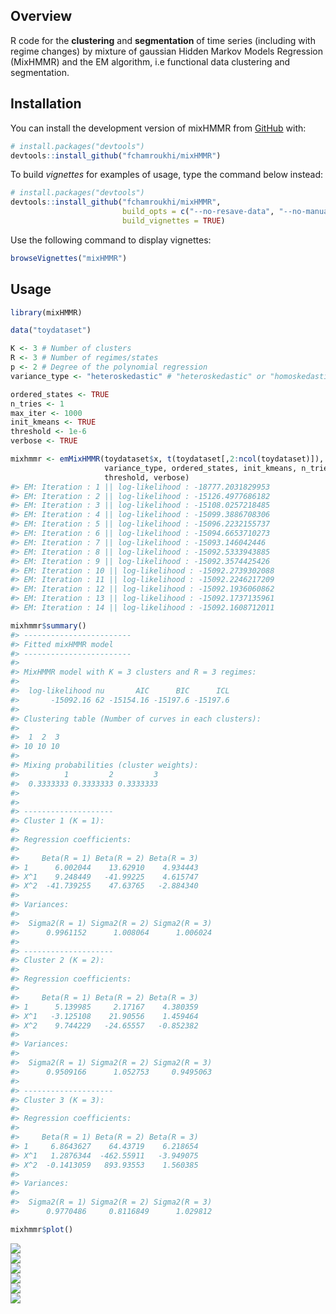 
<!-- README.md is generated from README.Rmd. Please edit that file -->

<!-- badges: start -->

<!-- badges: end -->

## Overview

R code for the **clustering** and **segmentation** of time series
(including with regime changes) by mixture of gaussian Hidden Markov
Models Regression (MixHMMR) and the EM algorithm, i.e functional data
clustering and segmentation.

## Installation

You can install the development version of mixHMMR from
[GitHub](https://github.com/) with:

``` r
# install.packages("devtools")
devtools::install_github("fchamroukhi/mixHMMR")
```

To build *vignettes* for examples of usage, type the command below
instead:

``` r
# install.packages("devtools")
devtools::install_github("fchamroukhi/mixHMMR", 
                         build_opts = c("--no-resave-data", "--no-manual"), 
                         build_vignettes = TRUE)
```

Use the following command to display vignettes:

``` r
browseVignettes("mixHMMR")
```

## Usage

``` r
library(mixHMMR)

data("toydataset")

K <- 3 # Number of clusters
R <- 3 # Number of regimes/states
p <- 2 # Degree of the polynomial regression
variance_type <- "heteroskedastic" # "heteroskedastic" or "homoskedastic" model

ordered_states <- TRUE
n_tries <- 1
max_iter <- 1000
init_kmeans <- TRUE
threshold <- 1e-6
verbose <- TRUE

mixhmmr <- emMixHMMR(toydataset$x, t(toydataset[,2:ncol(toydataset)]), K, R, p,
                     variance_type, ordered_states, init_kmeans, n_tries, max_iter,
                     threshold, verbose)
#> EM: Iteration : 1 || log-likelihood : -18777.2031829953
#> EM: Iteration : 2 || log-likelihood : -15126.4977686182
#> EM: Iteration : 3 || log-likelihood : -15108.0257218485
#> EM: Iteration : 4 || log-likelihood : -15099.3886708306
#> EM: Iteration : 5 || log-likelihood : -15096.2232155737
#> EM: Iteration : 6 || log-likelihood : -15094.6653710273
#> EM: Iteration : 7 || log-likelihood : -15093.146042446
#> EM: Iteration : 8 || log-likelihood : -15092.5333943885
#> EM: Iteration : 9 || log-likelihood : -15092.3574425426
#> EM: Iteration : 10 || log-likelihood : -15092.2739302088
#> EM: Iteration : 11 || log-likelihood : -15092.2246217209
#> EM: Iteration : 12 || log-likelihood : -15092.1936060862
#> EM: Iteration : 13 || log-likelihood : -15092.1737135961
#> EM: Iteration : 14 || log-likelihood : -15092.1608712011

mixhmmr$summary()
#> ------------------------
#> Fitted mixHMMR model
#> ------------------------
#> 
#> MixHMMR model with K = 3 clusters and R = 3 regimes:
#> 
#>  log-likelihood nu       AIC      BIC      ICL
#>       -15092.16 62 -15154.16 -15197.6 -15197.6
#> 
#> Clustering table (Number of curves in each clusters):
#> 
#>  1  2  3 
#> 10 10 10 
#> 
#> Mixing probabilities (cluster weights):
#>          1         2         3
#>  0.3333333 0.3333333 0.3333333
#> 
#> 
#> --------------------
#> Cluster 1 (K = 1):
#> 
#> Regression coefficients:
#> 
#>     Beta(R = 1) Beta(R = 2) Beta(R = 3)
#> 1      6.002044    13.62910    4.934443
#> X^1    9.248449   -41.99225    4.615747
#> X^2  -41.739255    47.63765   -2.884340
#> 
#> Variances:
#> 
#>  Sigma2(R = 1) Sigma2(R = 2) Sigma2(R = 3)
#>      0.9961152      1.008064      1.006024
#> 
#> --------------------
#> Cluster 2 (K = 2):
#> 
#> Regression coefficients:
#> 
#>     Beta(R = 1) Beta(R = 2) Beta(R = 3)
#> 1      5.139985     2.17167    4.380359
#> X^1   -3.125108    21.90556    1.459464
#> X^2    9.744229   -24.65557   -0.852382
#> 
#> Variances:
#> 
#>  Sigma2(R = 1) Sigma2(R = 2) Sigma2(R = 3)
#>      0.9509166      1.052753     0.9495063
#> 
#> --------------------
#> Cluster 3 (K = 3):
#> 
#> Regression coefficients:
#> 
#>     Beta(R = 1) Beta(R = 2) Beta(R = 3)
#> 1     6.8643627    64.43719    6.218654
#> X^1   1.2876344  -462.55911   -3.949075
#> X^2  -0.1413059   893.93553    1.560385
#> 
#> Variances:
#> 
#>  Sigma2(R = 1) Sigma2(R = 2) Sigma2(R = 3)
#>      0.9770486     0.8116849      1.029812

mixhmmr$plot()
```

<img src="man/figures/README-unnamed-chunk-5-1.png" style="display: block; margin: auto;" /><img src="man/figures/README-unnamed-chunk-5-2.png" style="display: block; margin: auto;" /><img src="man/figures/README-unnamed-chunk-5-3.png" style="display: block; margin: auto;" /><img src="man/figures/README-unnamed-chunk-5-4.png" style="display: block; margin: auto;" /><img src="man/figures/README-unnamed-chunk-5-5.png" style="display: block; margin: auto;" /><img src="man/figures/README-unnamed-chunk-5-6.png" style="display: block; margin: auto;" />

